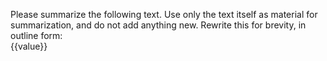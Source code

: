 Please summarize the following text. Use only the text itself as material for summarization, and do not add anything new. Rewrite this for brevity, in outline form:  
{{value}}